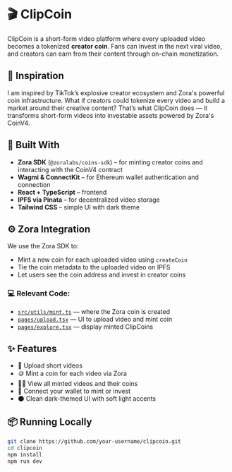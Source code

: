 # 🎬 ClipCoin

ClipCoin is a short-form video platform where every uploaded video becomes a tokenized **creator coin**. Fans can invest in the next viral video, and creators can earn from their content through on-chain monetization.

## 🚀 Inspiration

I am inspired by TikTok’s explosive creator ecosystem and Zora's powerful coin infrastructure. What if creators could tokenize every video and build a market around their creative content? That’s what ClipCoin does — it transforms short-form videos into investable assets powered by Zora's CoinV4.

## 🔧 Built With

- **Zora SDK** (`@zoralabs/coins-sdk`) – for minting creator coins and interacting with the CoinV4 contract
- **Wagmi & ConnectKit** – for Ethereum wallet authentication and connection
- **React + TypeScript** – frontend
- **IPFS via Pinata** – for decentralized video storage
- **Tailwind CSS** – simple UI with dark theme

## ⚙️ Zora Integration

We use the Zora SDK to:
- Mint a new coin for each uploaded video using `createCoin`
- Tie the coin metadata to the uploaded video on IPFS
- Let users see the coin address and invest in creator coins

### 💻 Relevant Code:
- [`src/utils/mint.ts`](./src/utils/mint.ts) — where the Zora coin is created
- [`pages/upload.tsx`](./pages/upload.tsx) — UI to upload video and mint coin
- [`pages/explore.tsx`](./pages/explore.tsx) — display minted ClipCoins

## ✨ Features

- 🎥 Upload short videos
- 🪙 Mint a coin for each video via Zora
- 🧑‍🎨 View all minted videos and their coins
- 🔐 Connect your wallet to mint or invest
- 🌑 Clean dark-themed UI with soft light accents

## 📦 Running Locally

```bash
git clone https://github.com/your-username/clipcoin.git
cd clipcoin
npm install
npm run dev

